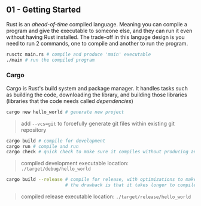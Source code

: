 ## 01 - Getting Started
Rust is an _ahead-of-time_ compiled language. Meaning you can compile a program and give the executable to someone else, and they can run it even without having Rust installed. The trade-off in this languge design is you need to run 2 commands, one to compile and another to run the program.

```sh
rusctc main.rs # compile and produce 'main' executable
./main # run the compiled program
```

### Cargo
Cargo is Rust's build system and package manager. It handles tasks such as building the code, downloading the library, and building those libraries (libraries that the code needs called _dependencies_)

```sh
cargo new hello_world # generate new project
```
> add `--vcs=git` to forcefully generate git files within existing git repository

```sh
cargo build # compile for development
cargo run # compile and run
cargo check # quick check to make sure it compiles without producing an executable
```
> compiled development executable location: `./target/debug/hello_world`

```sh
cargo build --release # compile for release, with optimizations to make program run faster
                      # the drawback is that it takes longer to compile
```
> compiled release executable location: `./target/release/hello_world`
